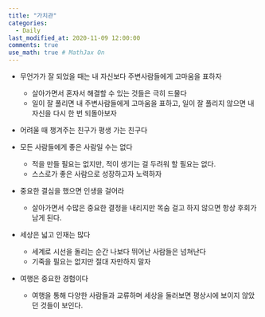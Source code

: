 ```yaml
---
title: "가치관"
categories: 
  - Daily
last_modified_at: 2020-11-09 12:00:00
comments: true
use_math: true # MathJax On
---
```


 - 무언가가 잘 되었을 때는 내 자신보다 주변사람들에게 고마움을 표하자
   - 살아가면서 혼자서 해결할 수 있는 것들은 극히 드물다
   - 일이 잘 풀리면 내 주변사람들에게 고마움을 표하고, 일이 잘 풀리지 않으면 내 자신을 다시 한 번 되돌아보자 <br/>
  
 - 어려울 때 챙겨주는 친구가 평생 가는 친구다

 - 모든 사람들에게 좋은 사람일 수는 없다
   - 적을 만들 필요는 없지만, 적이 생기는 걸 두려워 할 필요는 없다.
   - 스스로가 좋은 사람으로 성장하고자 노력하자
  
 - 중요한 결심을 했으면 인생을 걸어라
   - 살아가면서 수많은 중요한 결정을 내리지만 목숨 걸고 하지 않으면 항상 후회가 남게 된다.
  
 - 세상은 넓고 인재는 많다
   - 세계로 시선을 돌리는 순간 나보다 뛰어난 사람들은 넘쳐난다
   - 기죽을 필요는 없지만 절대 자만하지 말자
  
 - 여행은 중요한 경험이다
   - 여행을 통해 다양한 사람들과 교류하며 세상을 둘러보면 평상시에 보이지 않았던 것들이 보인다.
 
